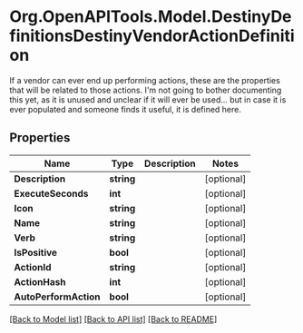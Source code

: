 # Org.OpenAPITools.Model.DestinyDefinitionsDestinyVendorActionDefinition
If a vendor can ever end up performing actions, these are the properties that will be related to those actions. I'm not going to bother documenting this yet, as it is unused and unclear if it will ever be used... but in case it is ever populated and someone finds it useful, it is defined here.

## Properties

Name | Type | Description | Notes
------------ | ------------- | ------------- | -------------
**Description** | **string** |  | [optional] 
**ExecuteSeconds** | **int** |  | [optional] 
**Icon** | **string** |  | [optional] 
**Name** | **string** |  | [optional] 
**Verb** | **string** |  | [optional] 
**IsPositive** | **bool** |  | [optional] 
**ActionId** | **string** |  | [optional] 
**ActionHash** | **int** |  | [optional] 
**AutoPerformAction** | **bool** |  | [optional] 

[[Back to Model list]](../README.md#documentation-for-models) [[Back to API list]](../README.md#documentation-for-api-endpoints) [[Back to README]](../README.md)

